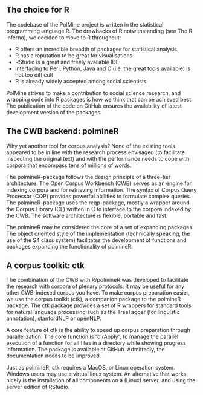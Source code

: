 ## The choice for R

The codebase of the PolMine project is written in the statistical programming language R. The drawbacks of R notwithstanding (see The R inferno), we decided to move to R throughout:
* R offers an incredible breadth of packages for statistical analysis
* R has a reputation to be great for visualisations
* RStudio is a great and freely available IDE
* interfacing to Perl, Python, Java and C (i.e. the great tools available) is not too difficult
* R is already widely accepted among social scientists

PolMine strives to make a contribution to social science research, and wrapping code into R packages is how we think that can be achieved best. The publication of the code on GitHub ensures the availability of latest development version of the packages.

## The CWB backend: polmineR

Why yet another tool for corpus analysis? None of the existing tools appeared to be in line with the research process envisaged (to facilitate inspecting the original text) and with the performance needs to cope with corpora that encompass tens of millions of words.

The polmineR-package follows the design principle of a three-tier architecture. The Open Corpus Workbench (CWB) serves as an engine for indexing corpora and for retrieving information. The syntax of Corpus Query Processor (CQP) provides powerful abilities to formulate complex queries. The polmineR-package uses the rcqp-package, mostly a wrapper around the Corpus Library (CL) written in C  to interface to the corpora indexed by the CWB.  The software architecture is flexible, portable and fast.

The polmineR may be considered the core of a set of expanding packages. The object oriented style of the implementation (technically speaking, the use of the S4 class system) facilitates the development of functions and packages expanding the functionality of polmineR.

## A corpus toolkit: ctk

The combination of the CWB with R/polmineR was developed to facilitate the research with corpora of plenary protocols. It may be useful for any other CWB-indexed corpus you have. To make corpus preparation easier, we use the corpus toolkit (ctk), a companion package to the polmineR package. The ctk package provides a set of R wrappers for standard tools for natural language processing such as the TreeTagger (for linguistic annotation), stanfordNLP or openNLP.

A core feature of ctk is the ability to speed up corpus preparation through parallelization. The core function is “dirApply”, to manage the parallel execution of a function for all files in a directory while showing progress information. The package is available at GitHub. Admittedly, the documentation needs to be improved.

Just as polmineR, ctk requires a MacOS, or Linux operation system. Windows users may use a virtual linux system. An alternative that works nicely is the installation of all components on a (Linux) server, and using the server edition of RStudio.
